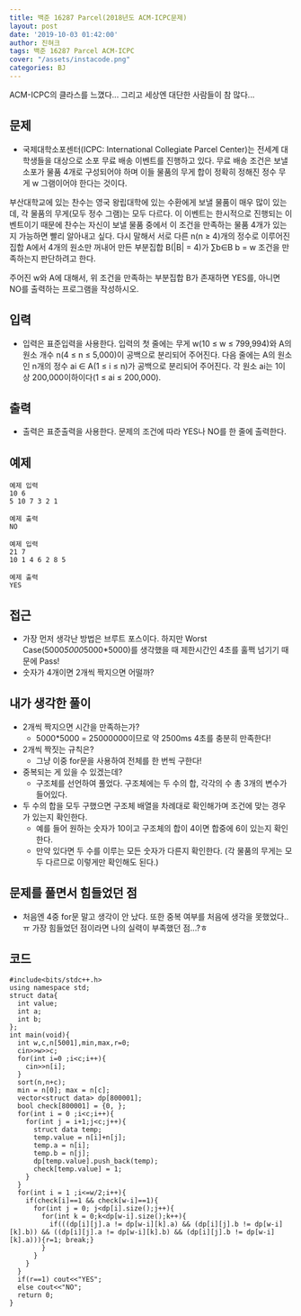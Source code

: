 ```yaml
---
title: 백준 16287 Parcel(2018년도 ACM-ICPC문제)
layout: post
date: '2019-10-03 01:42:00'
author: 진혀크
tags: 백준 16287 Parcel ACM-ICPC
cover: "/assets/instacode.png"
categories: BJ
---
```


ACM-ICPC의 클라스를 느꼈다... 그리고 세상엔 대단한 사람들이 참 많다...

## 문제
* 국제대학소포센터(ICPC: International Collegiate Parcel Center)는 전세계 대학생들을 대상으로 소포 무료 배송 이벤트를 진행하고 있다. 무료 배송 조건은 보낼 소포가 물품 4개로 구성되어야 하며 이들 물품의 무게 합이 정확히 정해진 정수 무게 w 그램이어야 한다는 것이다.

부산대학교에 있는 찬수는 영국 왕립대학에 있는 수환에게 보낼 물품이 매우 많이 있는데, 각 물품의 무게(모두 정수 그램)는 모두 다르다. 이 이벤트는 한시적으로 진행되는 이벤트이기 때문에 찬수는 자신이 보낼 물품 중에서 이 조건을 만족하는 물품 4개가 있는지 가능하면 빨리 알아내고 싶다. 다시 말해서 서로 다른 n(n ≥ 4)개의 정수로 이루어진 집합 A에서 4개의 원소만 꺼내어 만든 부분집합 B(|B| = 4)가 ∑b∈B b = w 조건을 만족하는지 판단하려고 한다.

주어진 w와 A에 대해서, 위 조건을 만족하는 부분집합 B가 존재하면 YES를, 아니면 NO를 출력하는 프로그램을 작성하시오.


## 입력
* 입력은 표준입력을 사용한다. 입력의 첫 줄에는 무게 w(10 ≤ w ≤ 799,994)와 A의 원소 개수 n(4 ≤ n ≤ 5,000)이 공백으로 분리되어 주어진다. 다음 줄에는 A의 원소인 n개의 정수 ai ∈ A(1 ≤ i ≤ n)가 공백으로 분리되어 주어진다. 각 원소 ai는 1이상 200,000이하이다(1 ≤ ai ≤ 200,000).

## 출력
* 출력은 표준출력을 사용한다. 문제의 조건에 따라 YES나 NO를 한 줄에 출력한다.

## 예제

    예제 입력
    10 6
    5 10 7 3 2 1

    예제 출력
    NO

    예제 입력
    21 7
    10 1 4 6 2 8 5

    예제 출력
    YES

## 접근

* 가장 먼저 생각난 방법은 브루트 포스이다. 하지만 Worst Case(5000*5000*5000*5000)를 생각했을 때 제한시간인 4초를 훌쩍 넘기기 때문에 Pass!
* 숫자가 4개이면 2개씩 짝지으면 어떨까?

## 내가 생각한 풀이

* 2개씩 짝지으면 시간을 만족하는가?
  - 5000*5000 = 25000000이므로 약 2500ms 4초를 충분히 만족한다!
* 2개씩 짝짓는 규칙은?
  - 그냥 이중 for문을 사용하여 전체를 한 번씩 구한다!
* 중복되는 게 있을 수 있겠는데?
  - 구조체를 선언하여 풀었다. 구조체에는 두 수의 합, 각각의 수 총 3개의 변수가 들어있다.
* 두 수의 합을 모두 구했으면 구조체 배열을 차례대로 확인해가며 조건에 맞는 경우가 있는지 확인한다.
  - 예를 들어 원하는 숫자가 10이고 구조체의 합이 4이면 합중에 6이 있는지 확인한다.
  - 만약 있다면 두 수를 이루는 모든 숫자가 다른지 확인한다. (각 물품의 무게는 모두 다르므로 이렇게만 확인해도 된다.)

## 문제를 풀면서 힘들었던 점

* 처음엔 4중 for문 말고 생각이 안 났다. 또한 중복 여부를 처음에 생각을 못했었다..ㅠ 가장 힘들었던 점이라면 나의 실력이 부족했던 점...?ㅎ


## 코드

    #include<bits/stdc++.h>
    using namespace std;
    struct data{
      int value;
      int a;
      int b;
    };
    int main(void){
      int w,c,n[5001],min,max,r=0;
      cin>>w>>c;
      for(int i=0 ;i<c;i++){
        cin>>n[i];
      }
      sort(n,n+c);
      min = n[0]; max = n[c];
      vector<struct data> dp[800001];
      bool check[800001] = {0, };
      for(int i = 0 ;i<c;i++){
        for(int j = i+1;j<c;j++){
          struct data temp;
          temp.value = n[i]+n[j];
          temp.a = n[i];
          temp.b = n[j];
          dp[temp.value].push_back(temp);
          check[temp.value] = 1;
        }
      }
      for(int i = 1 ;i<=w/2;i++){
        if(check[i]==1 && check[w-i]==1){
          for(int j = 0; j<dp[i].size();j++){
            for(int k = 0;k<dp[w-i].size();k++){
              if(((dp[i][j].a != dp[w-i][k].a) && (dp[i][j].b != dp[w-i][k].b)) && ((dp[i][j].a != dp[w-i][k].b) && (dp[i][j].b != dp[w-i][k].a))){r=1; break;}
            }
          }
        }
      }
      if(r==1) cout<<"YES";
      else cout<<"NO";
      return 0;
    }
